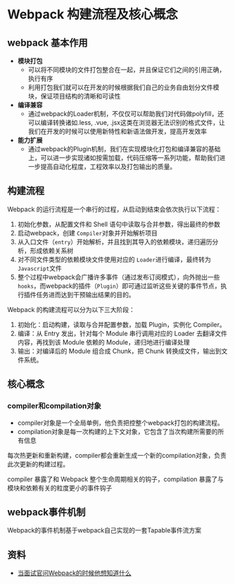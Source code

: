 # Webpack 构建流程及核心概念

## webpack 基本作用

- **模块打包**
  - 可以将不同模块的文件打包整合在一起，并且保证它们之间的引用正确，执行有序
  - 利用打包我们就可以在开发的时候根据我们自己的业务自由划分文件模块，保证项目结构的清晰和可读性
- **编译兼容**
  - 通过webpack的Loader机制，不仅仅可以帮助我们对代码做polyfill，还可以编译转换诸如.less, .vue, .jsx这类在浏览器无法识别的格式文件，让我们在开发的时候可以使用新特性和新语法做开发，提高开发效率
- **能力扩展**
  - 通过webpack的Plugin机制，我们在实现模块化打包和编译兼容的基础上，可以进一步实现诸如按需加载，代码压缩等一系列功能，帮助我们进一步提高自动化程度，工程效率以及打包输出的质量。

## 构建流程

Webpack 的运行流程是一个串行的过程，从启动到结束会依次执行以下流程：

1. 初始化参数，从配置文件和 Shell 语句中读取与合并参数，得出最终的参数
2. 启动webpack，创建 `Compiler`对象并开始解析项目
3. 从入口文件（`entry`）开始解析，并且找到其导入的依赖模块，递归遍历分析，形成依赖关系树
4. 对不同文件类型的依赖模块文件使用对应的 `Loader`进行编译，最终转为 `Javascript`文件
5. 整个过程中webpack会广播许多事件（通过发布订阅模式），向外抛出一些`hooks`，而webpack的插件（`Plugin`）即可通过监听这些关键的事件节点，执行插件任务进而达到干预输出结果的目的。

Webpack 的构建流程可以分为以下三大阶段：

1. 初始化：启动构建，读取与合并配置参数，加载 Plugin，实例化 Compiler。
2. 编译：从 Entry 发出，针对每个 Module 串行调用对应的 Loader 去翻译文件内容，再找到该 Module 依赖的 Module，递归地进行编译处理
3. 输出：对编译后的 Module 组合成 Chunk，把 Chunk 转换成文件，输出到文件系统。

## 核心概念

### compiler和compilation对象

- compiler对象是一个全局单例，他负责把控整个webpack打包的构建流程。
- compilation对象是每一次构建的上下文对象，它包含了当次构建所需要的所有信息

每次热更新和重新构建，compiler都会重新生成一个新的compilation对象，负责此次更新的构建过程。

compiler 暴露了和 Webpack 整个生命周期相关的钩子，compilation 暴露了与模块和依赖有关的粒度更小的事件钩子

## webpack事件机制

Webpack的事件机制基于webpack自己实现的一套Tapable事件流方案

## 资料

- [当面试官问Webpack的时候他想知道什么](https://juejin.cn/post/6943468761575849992)
